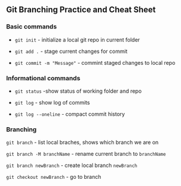 ## Git Branching Practice and Cheat Sheet

### Basic commands

* `git init` - initialize a local git repo in current folder

* `git add .` - stage current changes for commit

* `git commit -m "Message"` - commint staged changes to local repo


### Informational commands

* `git status` -show status of working folder and repo

* `git log` - show log of commits

* `git log --oneline` - compact commit history

### Branching
`git branch` - list local braches, shows which branch we are on

`git branch -M branchName` - rename current branch to `branchName`

`git branch newBranch` - create local branch `newBranch`

`git checkout newBranch` - go to branch
